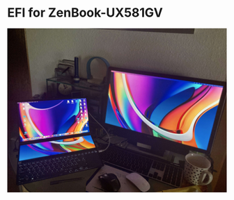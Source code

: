# EFI for ZenBook-UX581GV


<p>
  <img
    src="https://github.com/wern-apfel/ZenBook-UX581GV/blob/main/pics/UX581GV.jpeg"
    alt="UX581GV"
    class="center"
  >
</p>

